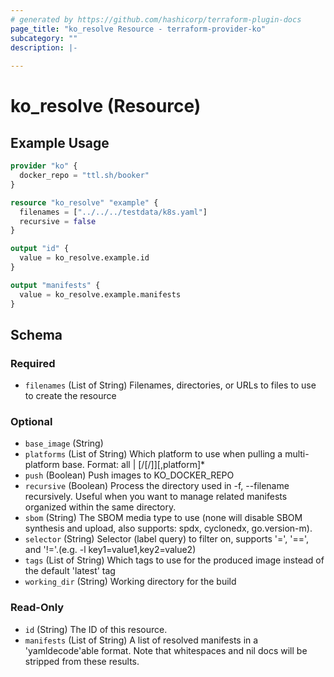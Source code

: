 ```yaml
---
# generated by https://github.com/hashicorp/terraform-plugin-docs
page_title: "ko_resolve Resource - terraform-provider-ko"
subcategory: ""
description: |-
  
---
```


# ko_resolve (Resource)



## Example Usage

```terraform
provider "ko" {
  docker_repo = "ttl.sh/booker"
}

resource "ko_resolve" "example" {
  filenames = ["../../../testdata/k8s.yaml"]
  recursive = false
}

output "id" {
  value = ko_resolve.example.id
}

output "manifests" {
  value = ko_resolve.example.manifests
}
```

<!-- schema generated by tfplugindocs -->
## Schema

### Required

- `filenames` (List of String) Filenames, directories, or URLs to files to use to create the resource

### Optional

- `base_image` (String)
- `platforms` (List of String) Which platform to use when pulling a multi-platform base. Format: all | <os>[/<arch>[/<variant>]][,platform]*
- `push` (Boolean) Push images to KO_DOCKER_REPO
- `recursive` (Boolean) Process the directory used in -f, --filename recursively. Useful when you want to manage related manifests organized within the same directory.
- `sbom` (String) The SBOM media type to use (none will disable SBOM synthesis and upload, also supports: spdx, cyclonedx, go.version-m).
- `selector` (String) Selector (label query) to filter on, supports '=', '==', and '!='.(e.g. -l key1=value1,key2=value2)
- `tags` (List of String) Which tags to use for the produced image instead of the default 'latest' tag
- `working_dir` (String) Working directory for the build

### Read-Only

- `id` (String) The ID of this resource.
- `manifests` (List of String) A list of resolved manifests in a 'yamldecode'able format. Note that whitespaces and nil docs will be stripped from these results.


